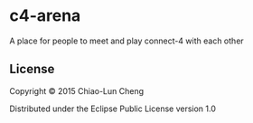 # c4-arena

A place for people to meet and play connect-4 with each other

## License

Copyright © 2015 Chiao-Lun Cheng

Distributed under the Eclipse Public License version 1.0

